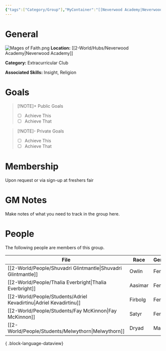```yaml
---
{"tags":["Category/Group"],"MyContainer":"[[Neverwood Academy|Neverwood Academy]]","MyCategory":"Extracurricular Club","image":"Mages of Faith.png","obsidianUIMode":"preview","leaders":null,"staff":null,"members":null,"initiates":null,"primary_contact":null,"Skill1":"Insight","Skill2":"Religion","dg-publish":true,"dg-path":"World/Groups/Extracurricular Club/Student-Mages of Faith.md","permalink":"/world/groups/extracurricular-club/student-mages-of-faith/","dgPassFrontmatter":true,"updated":"2025-09-29T13:06:58.000+01:00"}
---
```



# General

![Mages of Faith.png](/img/user/z_Assets/Extracurriculars/Mages%20of%20Faith.png)
**Location:** [[2-World/Hubs/Neverwood Academy\|Neverwood Academy]]

**Category:** Extracurricular Club

**Associated Skills:** Insight, Religion

# Goals

> [!NOTE]+ Public Goals
> - [ ] Achieve This
> - [ ] Achieve That

> [!NOTE]- Private Goals
> - [ ] Achieve This
> - [ ] Achieve That

# Membership
Upon request or via sign-up at freshers fair

# GM Notes

Make notes of what you need to track in the group here. 


# People

The following people are members of this group.  


| File                                                                  | Race    | Gender | College     |
| --------------------------------------------------------------------- | ------- | ------ | ----------- |
| [[2-World/People/Shuvadri Glintmantle\|Shuvadri Glintmantle]]      | Owlin   | Female | Silverquill |
| [[2-World/People/Thalia Everbright\|Thalia Everbright]]            | Aasimar | Female | Silverquill |
| [[2-World/People/Students/Adriel Kevadirtinu\|Adriel Kevadirtinu]] | Firbolg | Female | Lorehold    |
| [[2-World/People/Students/Fay McKinnon\|Fay McKinnon]]             | Satyr   | Female | Silverquill |
| [[2-World/People/Students/Melwythorn\|Melwythorn]]                 | Dryad   | Male   | Witherbloom |

{ .block-language-dataview}
